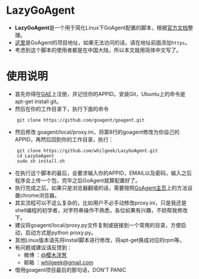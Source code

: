 LazyGoAgent
=========

- **LazyGoAgent**是一个用于简化Linux下GoAgent配置的脚本，根据[官方文档](https://code.google.com/p/goagent/wiki/GoAgent_Linux)整理。
- [这里](https://code.google.com/p/goagent/)是GoAgent的项目地址，如果无法访问的话，请在地址前面添加`https`。
- 考虑到这个脚本的使用者都是在中国大陆，所以本文就用简体中文写了。

使用说明
=========
- 首先你得在[GAE](https://developers.google.com/appengine/?hl=zh-CN&csw=1)上注册，并记住你的APPID。安装Git，Ubuntu上的命令是apt-get install git。
- 然后在你的工作目录下，执行下面的命令

```shell
    git clone https://github.com/goagent/goagent.git
```
- 然后修改 goagent/local/proxy.ini，将第8行的goagent修改为你自己的APPID，再然后回到你的工作目录，执行：

```shell
    git clone https://github.com/whilgeek/LazyGoAgent.git
    cd LazyGoAgent
    sudo sh install.sh
```
- 在执行这个脚本的最后，会要求输入你的APPID，EMAIL以及密码，输入之后程序会上传一个包，完毕之后GoAgent就算配置好了。
- 执行完成之后，如果只是浏览器翻墙的话，需要按照[GoAgent主页](https://code.google.com/p/goagent/)上的方法设置chrome浏览器。
- 其实流程可以不这么复杂的，比如用户不必手动修改proxy.ini，只是我还是shell编程的初学者，对字符串操作不熟悉，各位如果有兴趣，不妨帮我修改下。
- 建议将goagent/local/proxy.py文件复制或链接到一个常用的目录，方便启动，启动方式是python proxy.py。
- 其他Linux版本请先将install脚本进行修改，将apt-get换成对应的rpm等。
- 有问题或建议请反馈到：
    - 微博 ：[@樱木洋葱](http://weibo.com/liuyang9duan)
    - 邮箱 ：whilgeek@gmail.com  
- 借用goagent项目最后的那句话，DON'T PANIC
